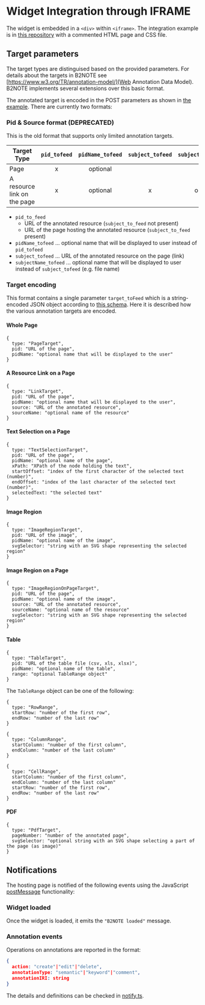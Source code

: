 # Widget Integration through IFRAME

The widget is embedded in a `<div>` within `<iframe>`. The integration example is in [this repository](https://github.com/e-sdf/B2NOTE-Integration-Example) with a commented HTML page and CSS file.

## Target parameters

The target types are distinguised based on the provided parameters. For details about the targets in B2NOTE see [https://www.w3.org/TR/annotation-model/](Web Annotation Data Model). B2NOTE implements several extensions over this basic format.

The annotated target is encoded in the POST parameters as shown in [the example](https://github.com/e-sdf/B2NOTE-Integration-Example/blob/master/Sample%20Page/index.html). There are currently two formats:

### Pid & Source format (DEPRECATED)

This is the old format that supports only limited annotation targets.

| Target Type                   | `pid_tofeed` | `pidName_tofeed` | `subject_tofeed` | `subjectName_tofeed` |
| ----------------------------- | :----------: | :--------------: | :--------------: | :------------------: |
| Page                          |      x       |   optional       |                  |                      |
| A resource link on the page   |      x       |   optional       |        x         |      optional        |

- `pid_to_feed`
  - URL of the annotated resource (`subject_to_feed` not present)
  - URL of the page hosting the annotated resource (`subject_to_feed` present) 
- `pidName_tofeed` ... optional name that will be displayed to user instead of `pid_tofeed`
- `subject_tofeed` ... URL of the annotated resource on the page (link)
- `subjectName_tofeed` ... optional name that will be displayed to user instead of `subject_tofeed` (e.g. file name)


### Target encoding

This format contains a single parameter `target_toFeed` which is a string-encoded JSON object according to [this schema](./targetInput.schema.json). Here it is described how the various annotation targets are encoded.

#### Whole Page

```
{
  type: "PageTarget",
  pid: "URL of the page",
  pidName: "optional name that will be displayed to the user"
}
```

#### A Resource Link on a Page

```
{
  type: "LinkTarget",
  pid: "URL of the page",
  pidName: "optional name that will be displayed to the user",
  source: "URL of the annotated resource",
  sourceName: "optional name of the resource"
}
```

#### Text Selection on a Page

```
{
  type: "TextSelectionTarget",
  pid: "URL of the page",
  pidName: "optional name of the page",
  xPath: "XPath of the node holding the text",
  startOffset: "index of the first character of the selected text (number)",
  endOffset: "index of the last character of the selected text (number)",
  selectedText: "the selected text"
}
```

#### Image Region

```
{
  type: "ImageRegionTarget",
  pid: "URL of the image",
  pidName: "optional name of the image",
  svgSelector: "string with an SVG shape representing the selected region"
}
```

#### Image Region on a Page

```
{
  type: "ImageRegionOnPageTarget",
  pid: "URL of the page",
  pidName: "optional name of the image",
  source: "URL of the annotated resource",
  sourceName: "optional name of the resource"
  svgSelector: "string with an SVG shape representing the selected region"
}
```

#### Table

```
{
  type: "TableTarget",
  pid: "URL of the table file (csv, xls, xlsx)",
  pidName: "optional name of the table",
  range: "optional TableRange object"
}
```

The `TableRange` object can be one of the following:

```
{
  type: "RowRange",
  startRow: "number of the first row",
  endRow: "number of the last row"
}
```

```
{
  type: "ColumnRange",
  startColumn: "number of the first column",
  endColumn: "number of the last column"
}
```

```
{
  type: "CellRange",
  startColumn: "number of the first column",
  endColumn: "number of the last column"
  startRow: "number of the first row",
  endRow: "number of the last row"
}
```

#### PDF

```
{
  type: "PdfTarget",
  pageNumber: "number of the annotated page",
  svgSelector: "optional string with an SVG shape selecting a part of the page (as image)"
}
```

## Notifications

The hosting page is notified of the following events using the JavaScript [postMessage](https://developer.mozilla.org/en-US/docs/Web/API/Window/postMessage) functionality:

### Widget loaded

Once the widget is loaded, it emits the `"B2NOTE loaded"` message.

### Annotation events

Operations on annotations are reported in the format:

```json
{
  action: "create"|"edit"|"delete",
  annotationType: "semantic"|"keyword"|"comment",
  annotationIRI: string
}
```
The details and definitions can be checked in [notify.ts](https://github.com/e-sdf/b2note-client-lib/blob/master/src/client/components/notify.ts).

